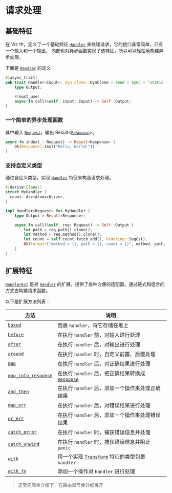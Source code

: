 # 请求处理

## 基础特征

在 Viz 中，定义了一个基础特征 [`Handler`] 来处理请求，它的接口非常简单，只有一个输入和一个输出，
内部也对异步函数实现了该特征，所以可以轻松地构建异步处理。

下面是 [`Handler`] 的定义：

```rust
#[async_trait]
pub trait Handler<Input>: dyn_clone::DynClone + Send + Sync + 'static {
    type Output;

    #[must_use]
    async fn call(&self, input: Input) -> Self::Output;
}
```

### 一个简单的异步处理函数

其中输入 [`Request`]，输出 Result<[`Response`]>。

```rust
async fn index(_: Request) -> Result<Response> {
    Ok(Response::text("Hello, World!"))
}
```

### 支持自定义类型

通过自定义类型，实现 [`Handler`] 特征来构造请求处理。

```rust
#[derive(Clone)]
struct MyHandler {
  count: Arc<AtomicUsize>,
}

impl Handler<Request> for MyHandler {
    type Output = Result<Response>;

    async fn call(&self, req: Request) -> Self::Output {
        let path = req.path().clone();
        let method = req.method().clone();
        let count = self.count.fetch_add(1, Ordering::SeqCst);
        Ok(format!("method = {}, path = {}, count = {}", method, path, count).into_response())
    }
}
```

## 扩展特征

[`HandlerExt`] 是对 [`Handler`] 的扩展，提供了各种方便的适配器，通过链式和组合的方式去构建请求函数。

以下是扩展方法列表：

| 方法                                            | 说明                                               |
| ----------------------------------------------- | -------------------------------------------------- |
| [`boxed`][method.boxed]                         | 包裹 `handler`，将它存储在堆上                     |
| [`before`][method.before]                       | 在执行 `handler` 前，对输入进行处理                |
| [`after`][method.after]                         | 在执行 `handler` 后，对输出进行处理                |
| [`around`][method.around]                       | 在执行 `handler` 时，自定义前置、后置处理          |
| [`map`][method.map]                             | 在执行 `handler` 后，对正确结果进行处理            |
| [`map_into_response`][method.map_into_response] | 在执行 `handler` 后，把正确结果转换成 [`Response`] |
| [`and_then`][method.and_then]                   | 在执行 `handler` 后，添加一个操作来处理正确结果    |
| [`map_err`][method.map_err]                     | 在执行 `handler` 后，对错误结果进行处理            |
| [`or_err`][method.or_err]                       | 在执行 `handler` 后，添加一个操作来处理错误结果    |
| [`catch_error`][method.catch_error]             | 在执行 `handler` 时，捕获错误信息并处理            |
| [`catch_unwind`][method.catch_unwind]           | 在执行 `handler` 时，捕获错误信息并阻止 `panic`    |
| [`with`][method.with]                           | 用一个实现 [`Transform`] 特征的类型包裹 `handler`      |
| [`with_fn`][method.with_fn]                     | 添加一个操作对 `handler` 进行处理                  |

> 这里先简单介绍下，在路由章节会详细展开

[`handler`]: https://docs.rs/viz/latest/viz/trait.Handler.html
[`handlerext`]: https://docs.rs/viz/latest/viz/trait.HandlerExt.html
[`transform`]: https://docs.rs/viz/latest/viz/trait.Transform.html
[`request`]: https://docs.rs/viz/latest/viz/type.Request.html
[`response`]: https://docs.rs/viz/latest/viz/type.Response.html
[method.boxed]: https://docs.rs/viz/latest/viz/trait.HandlerExt.html#method.boxed
[method.before]: https://docs.rs/viz/latest/viz/trait.HandlerExt.html#method.before
[method.after]: https://docs.rs/viz/latest/viz/trait.HandlerExt.html#method.after
[method.around]: https://docs.rs/viz/latest/viz/trait.HandlerExt.html#method.around
[method.map]: https://docs.rs/viz/latest/viz/trait.HandlerExt.html#method.map
[method.map_into_response]: https://docs.rs/viz/latest/viz/trait.HandlerExt.html#method.map_into_response
[method.and_then]: https://docs.rs/viz/latest/viz/trait.HandlerExt.html#method.and_then
[method.map_err]: https://docs.rs/viz/latest/viz/trait.HandlerExt.html#method.map_err
[method.or_err]: https://docs.rs/viz/latest/viz/trait.HandlerExt.html#method.or_err
[method.catch_error]: https://docs.rs/viz/latest/viz/trait.HandlerExt.html#method.catch_error
[method.catch_unwind]: https://docs.rs/viz/latest/viz/trait.HandlerExt.html#method.catch_unwind
[method.with]: https://docs.rs/viz/latest/viz/trait.HandlerExt.html#method.with
[method.with_fn]: https://docs.rs/viz/latest/viz/trait.HandlerExt.html#method.with_fn
